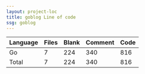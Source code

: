```yaml
---
layout: project-loc
title: goblog Line of code
ssg: goblog
---
```

<div class="table-responsive">
<table class="table">
<thead><tr>
<th>Language</th>
<th>Files</th>
<th>Blank</th>
<th>Comment</th>
<th>Code</th>
</tr></thead><tbody>
<tr><td>Go</td><td> 7</td><td> 224</td><td> 340</td><td> 816</td></tr>
<tr><td>Total</td><td>7</td><td>224</td><td>340</td><td>816</td></tr>
</tbody></table></div>
